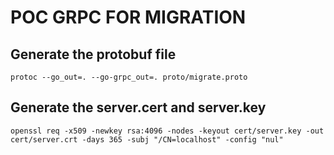 # POC GRPC FOR MIGRATION

## Generate the protobuf file
```
protoc --go_out=. --go-grpc_out=. proto/migrate.proto
```

## Generate the server.cert and server.key
```
openssl req -x509 -newkey rsa:4096 -nodes -keyout cert/server.key -out cert/server.crt -days 365 -subj "/CN=localhost" -config "nul"
```